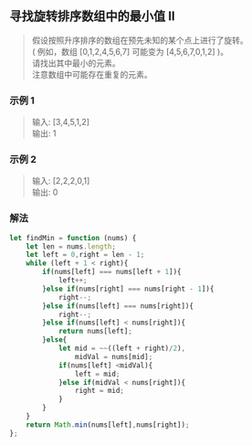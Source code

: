 
## 寻找旋转排序数组中的最小值 II
> 假设按照升序排序的数组在预先未知的某个点上进行了旋转。                      
> ( 例如，数组 [0,1,2,4,5,6,7] 可能变为 [4,5,6,7,0,1,2] )。                     
> 请找出其中最小的元素。                          
> 注意数组中可能存在重复的元素。   



### 示例 1
> 输入: [3,4,5,1,2]     
> 输出: 1

### 示例 2
> 输入: [2,2,2,0,1]           
> 输出: 0



### 解法
```javascript 1.8
let findMin = function (nums) {
    let len = nums.length;
    let left = 0,right = len - 1;
    while (left + 1 < right){
        if(nums[left] === nums[left + 1]){
            left++;
        }else if(nums[right] === nums[right - 1]){
            right--;
        }else if(nums[left] === nums[right]){
            right--;
        }else if(nums[left] < nums[right]){
            return nums[left];
        }else{
            let mid = ~~((left + right)/2),
                midVal = nums[mid];
            if(nums[left] <midVal){
                left = mid;
            }else if(midVal < nums[right]){
                right = mid;
            }
        }
    }
    return Math.min(nums[left],nums[right]);
};
```
